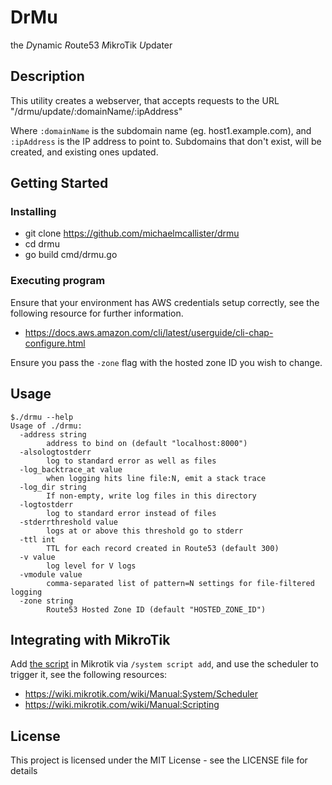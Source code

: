 # DrMu

the *D*ynamic *R*oute53 *M*ikroTik *U*pdater 

## Description

This utility creates a webserver, that accepts requests to the URL "/drmu/update/:domainName/:ipAddress"

Where `:domainName` is the subdomain name (eg. host1.example.com), and `:ipAddress` is the IP address to point to. Subdomains that don't exist, will be created, and existing ones updated.

## Getting Started

### Installing

* git clone https://github.com/michaelmcallister/drmu
* cd drmu
* go build cmd/drmu.go

### Executing program

Ensure that your environment has AWS credentials setup correctly, see the following
resource for further information.

* https://docs.aws.amazon.com/cli/latest/userguide/cli-chap-configure.html

Ensure you pass the `-zone` flag with the hosted zone ID you wish to change.

## Usage
```
$./drmu --help
Usage of ./drmu:
  -address string
        address to bind on (default "localhost:8000")
  -alsologtostderr
        log to standard error as well as files
  -log_backtrace_at value
        when logging hits line file:N, emit a stack trace
  -log_dir string
        If non-empty, write log files in this directory
  -logtostderr
        log to standard error instead of files
  -stderrthreshold value
        logs at or above this threshold go to stderr
  -ttl int
        TTL for each record created in Route53 (default 300)
  -v value
        log level for V logs
  -vmodule value
        comma-separated list of pattern=N settings for file-filtered logging
  -zone string
        Route53 Hosted Zone ID (default "HOSTED_ZONE_ID")
```

## Integrating with MikroTik

Add [the script]("mikrotik.txt) in Mikrotik via `/system script add`, and use the scheduler 
to trigger it, see the following resources:

* https://wiki.mikrotik.com/wiki/Manual:System/Scheduler
* https://wiki.mikrotik.com/wiki/Manual:Scripting

## License

This project is licensed under the MIT License - see the LICENSE file for details